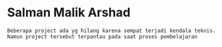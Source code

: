 # Salman Malik Arshad 

```
Beberapa project ada yg hilang karena sempat terjadi kendala teknis. Namun project tersebut terpantau pada saat proses pembelajaran
```
